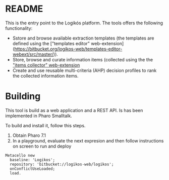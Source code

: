 # README #

This is the entry point to the  Logikós platform. The tools offers the following functionality:

* Sstore and browse available extraction templates (the templates are defined using the ["templates editor" web-extension] (https://bitbucket.org/logikos-web/templates-editor-webext/src/master/)). 
* Store, browse and curate information items (collected using the the ["items collector" web-extension](https://bitbucket.org/logikos-web/items-collector-webext/src/master/)
* Create and use reusable multi-criteria (AHP) decision profiles to rank the collected information items.

# Building  #

This tool is build as a web application and a REST API. Is has been implemented in Pharo Smalltalk.

To build and install it, follow this steps.

1. Obtain Pharo 7.1
2. In a playground, evaluate the next expresion and then follow instructions on screen to run and deploy

```Smalltalk
Metacello new
  baseline: 'Logikos';
  repository: 'bitbucket://logikos-web/logikos';
  onConflictUseLoaded;
  load.
```

